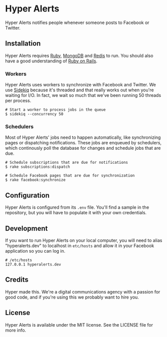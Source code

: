 # Hyper Alerts

Hyper Alerts notifies people whenever someone posts to Facebook or Twitter.

## Installation

Hyper Alerts requires [Ruby](https://www.ruby-lang.org/en/), [MongoDB](http://www.mongodb.org/) and [Redis](http://redis.io/) to
run. You should also have a good understanding of [Ruby on Rails](http://rubyonrails.org/).

### Workers

Hyper Alerts uses workers to synchronize with Facebook and Twitter. We use [Sidekiq](http://sidekiq.org/) because it's threaded
and that really works out when you're waiting for I/O. In fact, we wait so much that we've been running 50 threads per process.

    # Start a worker to process jobs in the queue
    $ sidekiq --concurrency 50

### Schedulers

Most of Hyper Alerts' jobs need to happen automatically, like synchronizing pages or dispatching notifications. These jobs
are enqueued by schedulers, which continously poll the database for changes and schedule jobs that are due.

    # Schedule subscriptions that are due for notifications
    $ rake subscriptions:dispatch

    # Schedule Facebook pages that are due for synchronization
    $ rake facebook:synchronize

## Configuration

Hyper Alerts is configured from its `.env` file. You'll find a sample in the repository, but you will have to populate it
with your own credentials.

## Development

If you want to run Hyper Alerts on your local computer, you will need to alias "hyperalerts.dev" to localhost in
`etc/hosts` and allow it in your Facebook application so you can log in.

    # /etc/hosts
    127.0.0.1 hyperalerts.dev

## Credits

Hyper made this. We're a digital communications agency with a passion for good code, and if you're using this we probably want to hire you.

## License

Hyper Alerts is available under the MIT license. See the LICENSE file for more info.
